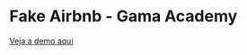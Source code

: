 # Fake Airbnb - Gama Academy

<a href="https://leomoreiradev.github.io/fake-airbnb/">Veja a demo aqui </a>
